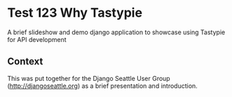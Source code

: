Test 123
Why Tastypie
=============
A brief slideshow and demo django application to showcase using Tastypie for API development

Context
--------
This was put together for the Django Seattle User Group (http://djangoseattle.org) as a brief presentation and introduction.